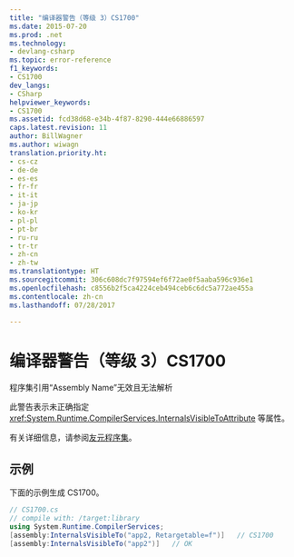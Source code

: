 ```yaml
---
title: "编译器警告（等级 3）CS1700"
ms.date: 2015-07-20
ms.prod: .net
ms.technology:
- devlang-csharp
ms.topic: error-reference
f1_keywords:
- CS1700
dev_langs:
- CSharp
helpviewer_keywords:
- CS1700
ms.assetid: fcd38d68-e34b-4f87-8290-444e66886597
caps.latest.revision: 11
author: BillWagner
ms.author: wiwagn
translation.priority.ht:
- cs-cz
- de-de
- es-es
- fr-fr
- it-it
- ja-jp
- ko-kr
- pl-pl
- pt-br
- ru-ru
- tr-tr
- zh-cn
- zh-tw
ms.translationtype: HT
ms.sourcegitcommit: 306c608dc7f97594ef6f72ae0f5aaba596c936e1
ms.openlocfilehash: c8556b2f5ca4224ceb494ceb6c6dc5a772ae455a
ms.contentlocale: zh-cn
ms.lasthandoff: 07/28/2017

---
```

# <a name="compiler-warning-level-3-cs1700"></a>编译器警告（等级 3）CS1700
程序集引用“Assembly Name”无效且无法解析  
  
 此警告表示未正确指定 <xref:System.Runtime.CompilerServices.InternalsVisibleToAttribute> 等属性。  
  
 有关详细信息，请参阅[友元程序集](http://msdn.microsoft.com/library/df0c70ea-2c2a-4bdc-9526-df951ad2d055)。  
  
## <a name="example"></a>示例  
 下面的示例生成 CS1700。  
  
```csharp  
// CS1700.cs  
// compile with: /target:library  
using System.Runtime.CompilerServices;  
[assembly:InternalsVisibleTo("app2, Retargetable=f")]   // CS1700  
[assembly:InternalsVisibleTo("app2")]   // OK  
```

